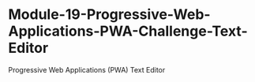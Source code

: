# Module-19-Progressive-Web-Applications-PWA-Challenge-Text-Editor
Progressive Web Applications (PWA) Text Editor
